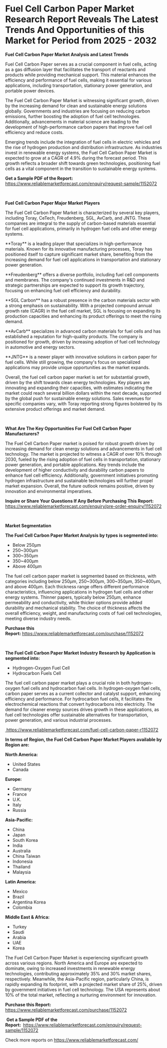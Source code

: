 <p><h1>Fuel Cell Carbon Paper Market Research Report Reveals The Latest Trends And Opportunities of this Market for Period from 2025 - 2032</h1></p><p><strong>Fuel Cell Carbon Paper Market Analysis and Latest Trends</strong></p>
<p><p>Fuel Cell Carbon Paper serves as a crucial component in fuel cells, acting as a gas diffusion layer that facilitates the transport of reactants and products while providing mechanical support. This material enhances the efficiency and performance of fuel cells, making it essential for various applications, including transportation, stationary power generation, and portable power devices.</p><p>The Fuel Cell Carbon Paper Market is witnessing significant growth, driven by the increasing demand for clean and sustainable energy solutions globally. Governments and industries are focusing on reducing carbon emissions, further boosting the adoption of fuel cell technologies. Additionally, advancements in material science are leading to the development of high-performance carbon papers that improve fuel cell efficiency and reduce costs.</p><p>Emerging trends include the integration of fuel cells in electric vehicles and the rise of hydrogen production and distribution infrastructure. As industries invest in renewable energy systems, the Fuel Cell Carbon Paper Market is expected to grow at a CAGR of 4.9% during the forecast period. This growth reflects a broader shift towards green technologies, positioning fuel cells as a vital component in the transition to sustainable energy systems.</p></p>
<p><strong>Get a Sample PDF of the Report:&nbsp;</strong> <a href="https://www.reliablemarketforecast.com/enquiry/request-sample/1152072?utm_campaign=3175&utm_medium=2&utm_source=Github&utm_content=ia&utm_term=04042025&utm_id=fuel-cell-carbon-paper">https://www.reliablemarketforecast.com/enquiry/request-sample/1152072</a></p>
<p>&nbsp;</p>
<p><strong>Fuel Cell Carbon Paper Major Market Players</strong></p>
<p><p>The Fuel Cell Carbon Paper Market is characterized by several key players, including Toray, CeTech, Freudenberg, SGL, AvCarb, and JNTG. These companies are integral to the supply of carbon-based materials essential for fuel cell applications, primarily in hydrogen fuel cells and other energy systems.</p><p>**Toray** is a leading player that specializes in high-performance materials. Known for its innovative manufacturing processes, Toray has positioned itself to capture significant market share, benefiting from the increasing demand for fuel cell applications in transportation and stationary power generation.</p><p>**Freudenberg** offers a diverse portfolio, including fuel cell components and membranes. The company's continued investments in R&D and strategic partnerships are expected to support its growth trajectory, focusing on enhancing fuel cell efficiency and durability.</p><p>**SGL Carbon** has a robust presence in the carbon materials sector with a strong emphasis on sustainability. With a projected compound annual growth rate (CAGR) in the fuel cell market, SGL is focusing on expanding its production capacities and enhancing its product offerings to meet the rising demand.</p><p>**AvCarb** specializes in advanced carbon materials for fuel cells and has established a reputation for high-quality products. The company is positioned for growth, driven by increasing adoption of fuel cell technology in automotive and energy sectors.</p><p>**JNTG** is a newer player with innovative solutions in carbon paper for fuel cells. While still growing, the company's focus on specialized applications may provide unique opportunities as the market expands.</p><p>Overall, the fuel cell carbon paper market is set for substantial growth, driven by the shift towards clean energy technologies. Key players are innovating and expanding their capacities, with estimates indicating the market could reach several billion dollars within the next decade, supported by the global push for sustainable energy solutions. Sales revenues for specific companies vary, with Toray reporting strong figures bolstered by its extensive product offerings and market demand.</p></p>
<p>&nbsp;</p>
<p><strong>What Are The Key Opportunities For Fuel Cell Carbon Paper Manufacturers?</strong></p>
<p><p>The Fuel Cell Carbon Paper market is poised for robust growth driven by increasing demand for clean energy solutions and advancements in fuel cell technology. The market is projected to witness a CAGR of over 10% through 2030, fueled by the rising adoption of fuel cells in transportation, stationary power generation, and portable applications. Key trends include the development of higher conductivity and durability carbon papers to enhance fuel cell efficiency. Additionally, government initiatives promoting hydrogen infrastructure and sustainable technologies will further propel market expansion. Overall, the future outlook remains positive, driven by innovation and environmental imperatives.</p></p>
<p><strong>Inquire or Share Your Questions If Any Before Purchasing This Report:</strong> <a href="https://www.reliablemarketforecast.com/enquiry/pre-order-enquiry/1152072?utm_campaign=3175&utm_medium=2&utm_source=Github&utm_content=ia&utm_term=04042025&utm_id=fuel-cell-carbon-paper">https://www.reliablemarketforecast.com/enquiry/pre-order-enquiry/1152072</a></p>
<p>&nbsp;</p>
<p><strong>Market Segmentation</strong></p>
<p><strong>The Fuel Cell Carbon Paper Market Analysis by types is segmented into:</strong></p>
<p><ul><li>Below 250μm</li><li>250~300μm</li><li>300~350μm</li><li>350~400μm</li><li>Above 400μm</li></ul></p>
<p><p>The fuel cell carbon paper market is segmented based on thickness, with categories including below 250μm, 250~300μm, 300~350μm, 350~400μm, and above 400μm. Each thickness range offers different performance characteristics, influencing applications in hydrogen fuel cells and other energy systems. Thinner papers, typically below 250μm, enhance permeability and conductivity, while thicker options provide added durability and mechanical stability. The choice of thickness affects the overall efficiency, weight, and manufacturing costs of fuel cell technologies, meeting diverse industry needs.</p></p>
<p><strong>Purchase this Report:&nbsp;</strong><a href="https://www.reliablemarketforecast.com/purchase/1152072?utm_campaign=3175&utm_medium=2&utm_source=Github&utm_content=ia&utm_term=04042025&utm_id=fuel-cell-carbon-paper">https://www.reliablemarketforecast.com/purchase/1152072</a></p>
<p>&nbsp;</p>
<p><strong>The Fuel Cell Carbon Paper Market Industry Research by Application is segmented into:</strong></p>
<p><ul><li>Hydrogen-Oxygen Fuel Cell</li><li>Hydrocarbon Fuels Cell</li></ul></p>
<p><p>The fuel cell carbon paper market plays a crucial role in both hydrogen-oxygen fuel cells and hydrocarbon fuel cells. In hydrogen-oxygen fuel cells, carbon paper serves as a current collector and catalyst support, enhancing efficiency and performance. For hydrocarbon fuel cells, it facilitates the electrochemical reactions that convert hydrocarbons into electricity. The demand for cleaner energy sources drives growth in these applications, as fuel cell technologies offer sustainable alternatives for transportation, power generation, and various industrial processes.</p></p>
<p><a href="https://www.reliablemarketforecast.com/fuel-cell-carbon-paper-r1152072?utm_campaign=3175&utm_medium=2&utm_source=Github&utm_content=ia&utm_term=04042025&utm_id=fuel-cell-carbon-paper">&nbsp;https://www.reliablemarketforecast.com/fuel-cell-carbon-paper-r1152072</a></p>
<p><strong>In terms of Region, the Fuel Cell Carbon Paper Market Players available by Region are:</strong></p>
<p>
    <p> <strong> North America: </strong>
        <ul>
            <li>United States</li>
            <li>Canada</li>
        </ul>
        </p> 
    <p> <strong> Europe: </strong>
        <ul>
            <li>Germany</li>
            <li>France</li>
            <li>U.K.</li>
            <li>Italy</li>
            <li>Russia</li>
        </ul>
        </p> 
    <p> <strong> Asia-Pacific: </strong>
        <ul>
            <li>China</li>
            <li>Japan</li>
            <li>South Korea</li>
            <li>India</li>
            <li>Australia</li>
            <li>China Taiwan</li>
            <li>Indonesia</li>
            <li>Thailand</li>
            <li>Malaysia</li>
        </ul>
        </p> 
    <p> <strong> Latin America: </strong>
        <ul>
            <li>Mexico</li>
            <li>Brazil</li>
            <li>Argentina Korea</li>
            <li>Colombia</li>
        </ul>
        </p> 
    <p> <strong> Middle East & Africa: </strong>
        <ul>
            <li>Turkey</li>
            <li>Saudi</li>
            <li>Arabia</li>
            <li>UAE</li>
            <li>Korea</li>
        </ul>
    </p>
    </p>
<p><p>The Fuel Cell Carbon Paper Market is experiencing significant growth across various regions. North America and Europe are expected to dominate, owing to increased investments in renewable energy technologies, contributing approximately 35% and 30% market shares, respectively. Meanwhile, the Asia-Pacific region, particularly China, is rapidly expanding its footprint, with a projected market share of 25%, driven by government initiatives in fuel cell technology. The USA represents about 10% of the total market, reflecting a nurturing environment for innovation.</p></p>
<p><strong>Purchase this Report: </strong><a href="https://www.reliablemarketforecast.com/purchase/1152072?utm_campaign=3175&utm_medium=2&utm_source=Github&utm_content=ia&utm_term=04042025&utm_id=fuel-cell-carbon-paper">https://www.reliablemarketforecast.com/purchase/1152072</a></p>
<p>&nbsp;<strong>Get a Sample PDF of the Report:&nbsp;&nbsp;</strong><a href="https://www.reliablemarketforecast.com/enquiry/request-sample/1152072?utm_campaign=3175&utm_medium=2&utm_source=Github&utm_content=ia&utm_term=04042025&utm_id=fuel-cell-carbon-paper">https://www.reliablemarketforecast.com/enquiry/request-sample/1152072</a></p>
<p><strong></strong></p>
<p>Check more reports on <a href="https://www.reliablemarketforecast.com/?utm_campaign=3175&utm_medium=2&utm_source=Github&utm_content=ia&utm_term=04042025&utm_id=fuel-cell-carbon-paper">https://www.reliablemarketforecast.com/</a></p>